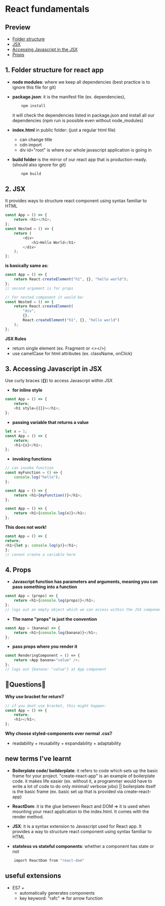 # React fundamentals

## Preview

-   [Folder structure](#1-folder-structure-for-react-app)
-   [JSX](#2-jsx)
-   [Accessing Javascript in the JSX](#3-accessing-javascript-in-jsx)
-   [Props](#4-props)

## 1. Folder structure for react app

-   **node modules**: where we keep all dependencies (best practice is to ignore this file for git)
-   **package.json**: it is the manifest file (ex. dependencies),
    ```bash
        npm install
    ```
    it will check the dependencies listed in package.json and install all our dependencies (npm run is possible even without node_modules)
-   **index.html** in public folder: (just a regular html file)
    -   can change title
    -   cdn import
    -   div id="root" is where our whole javascript application is going in
-   **build folder** is the mirror of our react app that is production-ready. (should also ignore for git)

    ```bash
        npm build
    ```

## 2. JSX

It provides ways to structure react component using syntax familiar to HTML

```js
const App = () => {
    return <h1></h1>;
};
const Nested = () => {
    return (
        <div>
            <h1>Hello World</h1>
        </div>
    );
};
```

**is basically same as:**

```js
const App = () => {
    return React.createElement("h1", {}, "hello world");
};
// second argument is for props

// for nested component it would be:
const Nested = () => {
    return React.createElement(
        "div",
        {},
        React.createElement("h1", {}, "hello world")
    );
};
```

**JSX Rules**

-   return single element (ex. Fragment or <></>)
-   use camelCase for html attributes (ex. className, onClick)

## 3. Accessing Javascript in JSX

Use curly braces (**{}**) to access Javascrpt within JSX

-   **for inline style**

```js
const App = () => {
    return;
    <h1 style={{}}></h1>;
};
```

-   **passing variable that returns a value**

```js
let x = 1;
const App = () => {
    return;
    <h1>{x}</h1>;
};
```

-   **invoking functions**

```js
// can invoke function
const myFunction = () => {
    console.log("hello");
};

const App = () => {
    return <h1>{myFunction()}</h1>;
};

const App = () => {
    return <h1>{console.log(x)}</h1>;
};
```

**This does not work!**

```js
const App = () => {
return;
<h1>{let y; console.log(y)}</h1>;
};
// cannot create a variable here
```

## 4. Props

-   **Javascript function has parameters and arguments, meaning you can pass something into a function**

```js
const App = (props) => {
    return <h1>{console.log(props)}</h1>;
};
// logs out an empty object which we can access within the JSX component
```

-   **The name "props" is just the convention**

```js
const App = (banana) => {
    return <h1>{console.log(banana)}</h1>;
};
```

-   **pass props where you render it**

```js
const RenderingComponent = () => {
    return <App banana="value" />;
};
// logs out {banana: "value"} at App component
```

## 🔹Questions🔹

**Why use bracket for return❔**

```js
// if you dont use bracket, this might happen:
const App = () => {
    return;
    <h1></h1>;
};
```

**Why choose styled-components over normal .css❔**

-   readability + reusability + expandability + adaptability

## new terms I've learnt

-   **Boilerplate code/ boilderplate**: it refers to code which sets up the basic frame for your project. "create-react-app" is an example of boilerplate code. it makes life easier (ex. without it, a programmer would have to write a lot of code to do only minimal/ verbose jobs) || boilerplate itself is the basic frame (ex. basic set up that is provided via create-react-app)

-   **ReactDom**: it is the glue between React and DOM => it is used when mounting your react application to the index.html. It comes with the render method.

-   **JSX**: it is a syntax extension to Javascript used for React app. It provides a way to structure react component using syntax familiar to HTML

-   **stateless vs stateful components**: whether a component has state or not

```bash
    import ReactDom from "react-dom"
```

## useful extensions

-   ES7 +
    -   automatically generates components
    -   key keyword: "rafc" => for arrow function
